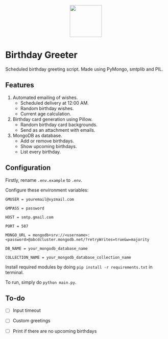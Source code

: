 <p align="center" width="100%">
<img src="https://freesvg.org/img/birthday-cake.png" width="100" height="100">
</p>

# Birthday Greeter
Scheduled birthday greeting script. Made using PyMongo, smtplib and PIL. 

## Features
1. Automated emailing of wishes.
    - Scheduled delivery at 12:00 AM.
    - Random birthday wishes.
    - Current age calculation.
2. Birthday card generation using Pillow.
    - Random birthday card backgrounds.
    - Send as an attachment with emails.
3. MongoDB as database.
    - Add or remove birthdays.
    - Show upcoming birthdays.
    - List every birthday.

## Configuration
Firstly, rename `.env.example` to `.env`.

Configure these environment variables:

`GMUSER = youremail@xyzmail.com`

`GMPASS = password`

`HOST = smtp.gmail.com`

`PORT = 587`

`MONGO_URL = mongodb+srv://<username>:<password>@abcdcluster.mongodb.net/?retryWrites=true&w=majority`

`DB_NAME = your_mongodb_database_name`

`COLLECTION_NAME = your_mongodb_database_collection_name`

Install required modules by doing `pip install -r requirements.txt` in terminal.

To run, simply do `python main.py`.

## To-do
- [ ] Input timeout

- [ ] Custom greetings

- [ ] Print if there are no upcoming birthdays
